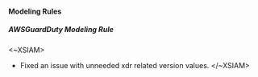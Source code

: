 
#### Modeling Rules
##### AWSGuardDuty Modeling Rule
<~XSIAM>
- Fixed an issue with unneeded xdr related version values.
</~XSIAM>
